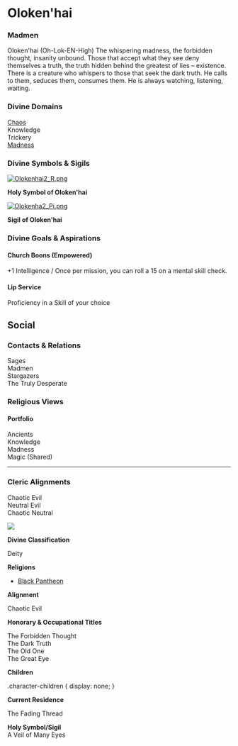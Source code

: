 Oloken'hai
==========

### Madmen

Oloken'hai (Oh-Lok-EN-High) The whispering madness, the forbidden thought, insanity unbound. Those that accept what they see deny themselves a truth, the truth hidden behind the greatest of lies – existence. There is a creature who whispers to those that seek the dark truth. He calls to them, seduces them, consumes them. He is always watching, listening, waiting.

### Divine Domains

[Chaos](https://www.worldanvil.com/w/Ecaros-xohoo/a/chaos-article)  
Knowledge  
Trickery  
[Madness](https://www.worldanvil.com/w/Ecaros-xohoo/a/madness-article)

### Divine Symbols & Sigils

[![](/uploads/images/fc3110248e9ca0d0c8359bcc8d255780.png "Olokenhai2_R.png")](/i/284916 "Olokenhai2_R.png")

**Holy Symbol of Oloken'hai**

[![](/uploads/images/599b26a515f1cedf605acdcd2af98634.png "Olokenha2_Pi.png")](/i/284914 "Olokenha2_Pi.png")

**Sigil of Oloken'hai**

### Divine Goals & Aspirations

#### Church Boons (Empowered)

+1 Intelligence / Once per mission, you can roll a 15 on a mental skill check. 

#### Lip Service

Proficiency in a Skill of your choice

Social
------

### Contacts & Relations

Sages  
Madmen  
Stargazers  
The Truly Desperate

### Religious Views

#### Portfolio

Ancients  
Knowledge  
Madness  
Magic (Shared) 

* * *

### Cleric Alignments

Chaotic Evil  
Neutral Evil  
Chaotic Neutral  

![](/uploads/images/2ad2cc89bdbb15217386f252223f9d0d.jpg)

**Divine Classification**

Deity

**Religions**

* [Black Pantheon](/w/Ecaros-xohoo/a/black-pantheon-article)

**Alignment**

Chaotic Evil

**Honorary & Occupational Titles**

The Forbidden Thought  
The Dark Truth  
The Old One  
The Great Eye

**Children**

.character-children { display: none; }

**Current Residence**

The Fading Thread

**Holy Symbol/Sigil**  
A Veil of Many Eyes

